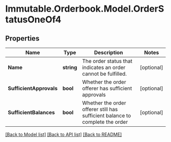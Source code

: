 # Immutable.Orderbook.Model.OrderStatusOneOf4

## Properties

 Name                    | Type       | Description                                                                  | Notes      
-------------------------|------------|------------------------------------------------------------------------------|------------
 **Name**                | **string** | The order status that indicates an order cannot be fulfilled.                | [optional] 
 **SufficientApprovals** | **bool**   | Whether the order offerer has sufficient approvals                           | [optional] 
 **SufficientBalances**  | **bool**   | Whether the order offerer still has sufficient balance to complete the order | [optional] 

[[Back to Model list]](../README.md#documentation-for-models) [[Back to API list]](../README.md#documentation-for-api-endpoints) [[Back to README]](../README.md)

